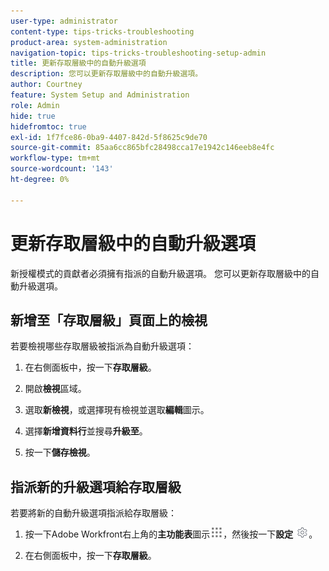 ```yaml
---
user-type: administrator
content-type: tips-tricks-troubleshooting
product-area: system-administration
navigation-topic: tips-tricks-troubleshooting-setup-admin
title: 更新存取層級中的自動升級選項
description: 您可以更新存取層級中的自動升級選項。
author: Courtney
feature: System Setup and Administration
role: Admin
hide: true
hidefromtoc: true
exl-id: 1f7fce86-0ba9-4407-842d-5f8625c9de70
source-git-commit: 85aa6cc865bfc28498cca17e1942c146eeb8e4fc
workflow-type: tm+mt
source-wordcount: '143'
ht-degree: 0%

---
```


# 更新存取層級中的自動升級選項

新授權模式的貢獻者必須擁有指派的自動升級選項。 您可以更新存取層級中的自動升級選項。

## 新增至「存取層級」頁面上的檢視

若要檢視哪些存取層級被指派為自動升級選項：
<!--
1. Click the **Main Menu** icon ![Main menu icon](assets/main-menu-icon.png) in the upper-right corner of Adobe Workfront, then click **Setup** ![Gear icon](assets/gear-icon-settings.png.png). -->

1. 在右側面板中，按一下&#x200B;**存取層級**。

1. 開啟&#x200B;**檢視**&#x200B;區域。

1. 選取&#x200B;**新檢視**，或選擇現有檢視並選取&#x200B;**編輯**&#x200B;圖示。

1. 選擇&#x200B;**新增資料行**&#x200B;並搜尋&#x200B;**升級至**。

1. 按一下&#x200B;**儲存檢視**。

## 指派新的升級選項給存取層級

若要將新的自動升級選項指派給存取層級：

1. 按一下Adobe Workfront右上角的&#x200B;**主功能表**&#x200B;圖示![主功能表圖示](assets/main-menu-icon.png)，然後按一下&#x200B;**設定** ![齒輪設定圖示](assets/gear-icon-settings.png)。

1. 在右側面板中，按一下&#x200B;**存取層級**。
